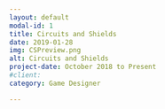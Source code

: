 ```yaml
---
layout: default
modal-id: 1
title: Circuits and Shields
date: 2019-01-28
img: CSPreview.png
alt: Circuits and Shields
project-date: October 2018 to Present
#client: 
category: Game Designer

---
```

